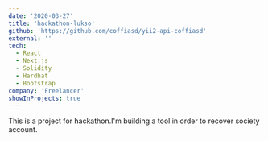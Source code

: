 ```yaml
---
date: '2020-03-27'
title: 'hackathon-lukso'
github: 'https://github.com/coffiasd/yii2-api-coffiasd'
external: ''
tech:
  - React
  - Next.js
  - Solidity
  - Hardhat
  - Bootstrap
company: 'Freelancer'
showInProjects: true
---
```


This is a project for hackathon.I'm building a tool in order to recover society account.
